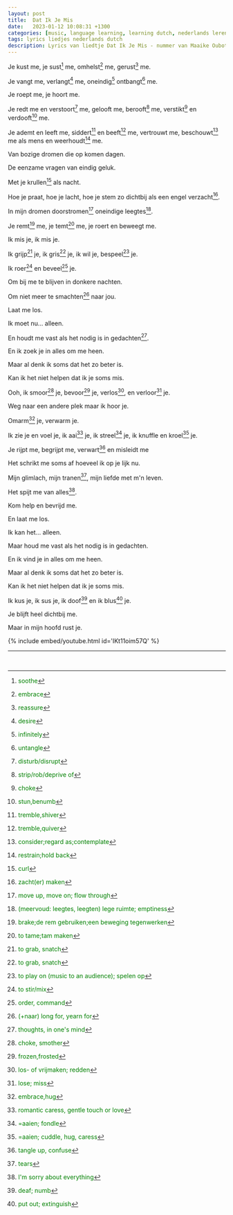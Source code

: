 ```yaml
---
layout: post
title:  Dat Ik Je Mis
date:   2023-01-12 10:08:31 +1300
categories: [music, language learning, learning dutch, nederlands leren]
tags: lyrics liedjes nederlands dutch
description: Lyrics van liedtje Dat Ik Je Mis - nummer van Maaike Ouboter
---
```


Je kust me, je sust[^sussen] me, omhelst[^omhelzen] me, gerust[^gerust] me.

Je vangt me, verlangt[^verlangen] me, oneindig[^oneindig] ontbangt[^ontbangen] me.

Je roept me, je hoort me.

Je redt me en verstoort[^verstoren] me, gelooft me, berooft[^beroven] me, verstikt[^verstikken] en verdooft[^verdoven] me.

Je ademt en leeft me, siddert[^sidderen] en beeft[^beven] me, vertrouwt me, beschouwt[^beschouwen] me als mens en weerhoudt[^weerhouden] me.

Van bozige dromen die op komen dagen.

De eenzame vragen van eindig geluk.

Met je krullen[^krul] als nacht.

Hoe je praat, hoe je lacht, hoe je stem zo dichtbij als een engel verzacht[^verzachten].

In mijn dromen doorstromen[^doorstromen] oneindige leegtes[^leegte].

Je remt[^remmen] me, je temt[^temmen] me, je roert en beweegt me.

Ik mis je, ik mis je.

Ik grijp[^grijpen] je, ik gris[^grissen] je, ik wil je, bespeel[^bespelen] je.

Ik roer[^roeren] en beveel[^bevelen] je.

Om bij me te blijven in donkere nachten.

Om niet meer te smachten[^smachten] naar jou.

Laat me los.

Ik moet nu... alleen.

En houdt me vast als het nodig is in gedachten[^gedachten].

En ik zoek je in alles om me heen.

Maar al denk ik soms dat het zo beter is.

Kan ik het niet helpen dat ik je soms mis.

Ooh, ik smoor[^smoren] je, bevoor[^bevoren] je, verlos[^verlossen], en verloor[^verliezen] je.

Weg naar een andere plek maar ik hoor je.

Omarm[^omarmen] je, verwarm je.

Ik zie je en voel je, ik aai[^aaien] je, ik streel[^strelen] je, ik knuffle en kroel[^kroelen] je.

Je rijpt me, begrijpt me, verwart[^verwarren] en misleidt me

Het schrikt me soms af hoeveel ik op je lijk nu.

Mijn glimlach, mijn tranen[^traan], mijn liefde met m'n leven.

Het spijt me van alles[^translate].

Kom help en bevrijd me.

En laat me los.

Ik kan het... alleen.

Maar houd me vast als het nodig is in gedachten.

En ik vind je in alles om me heen.

Maar al denk ik soms dat het zo beter is.

Kan ik het niet helpen dat ik je soms mis.

Ik kus je, ik sus je, ik doof[^doof] en ik blus[^blussen] je.

Je blijft heel dichtbij me.

Maar in mijn hoofd rust je.


{% include embed/youtube.html id='IKt11oim57Q' %}

---

<br />
 
[^sussen]: <span style="color:green">soothe</span>
[^omhelzen]: <span style="color:green">embrace</span>
[^gerust]: <span style="color:green">reassure</span>
[^verlangen]: <span style="color:green">desire</span>
[^oneindig]: <span style="color:green">infinitely</span>
[^ontbangen]: <span style="color:green">untangle</span>
[^verstoren]: <span style="color:green">disturb/disrupt</span>
[^beroven]: <span style="color:green">strip/rob/deprive of</span>
[^verstikken]: <span style="color:green">choke</span>
[^verdoven]: <span style="color:green">stun,benumb</span>
[^sidderen]: <span style="color:green">tremble,shiver</span>
[^beven]: <span style="color:green">tremble,quiver</span>
[^beschouwen]: <span style="color:green">consider;regard as;contemplate</span>
[^weerhouden]: <span style="color:green">restrain;hold back</span>
[^krul]: <span style="color:green">curl</span>
[^verzachten]: <span style="color:green">zacht(er) maken</span>
[^doorstromen]: <span style="color:green">move up, move on; flow through</span>
[^leegte]: <span style="color:green">(meervoud: leegtes, leegten) lege ruimte; emptiness</span>
[^remmen]: <span style="color:green">brake;de rem gebruiken;een beweging tegenwerken</span>
[^temmen]: <span style="color:green">to tame;tam maken</span>
[^grijpen]: <span style="color:green">to grab, snatch</span>
[^grissen]: <span style="color:green">to grab, snatch</span>
[^bespelen]: <span style="color:green">to play on (music to an audience); spelen op</span>
[^roeren]: <span style="color:green">to stir/mix</span>
[^bevelen]: <span style="color:green">order, command</span>
[^smachten]: <span style="color:green">(+naar) long for, yearn for</span>
[^gedachten]: <span style="color:green">thoughts, in one's mind</span>
[^smoren]: <span style="color:green">choke, smother</span>
[^bevoren]: <span style="color:green">frozen,frosted</span>
[^verlossen]: <span style="color:green">los- of vrijmaken; redden</span>
[^verliezen]: <span style="color:green">lose; miss</span>
[^omarmen]: <span style="color:green">embrace,hug</span>
[^aaien]: <span style="color:green">romantic caress, gentle touch or love</span>
[^strelen]: <span style="color:green">=aaien; fondle</span>
[^kroelen]: <span style="color:green">=aaien; cuddle, hug, caress</span>
[^verwarren]: <span style="color:green">tangle up, confuse</span>
[^traan]: <span style="color:green">tears</span>
[^translate]: <span style="color:green">I'm sorry about everything</span>
[^doof]: <span style="color:green">deaf; numb</span>
[^blussen]: <span style="color:green">put out; extinguish</span>
